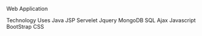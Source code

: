 Web Application 

Technology Uses
Java
JSP
Servelet
Jquery 
MongoDB
SQL
Ajax
Javascript 
BootStrap 
CSS
